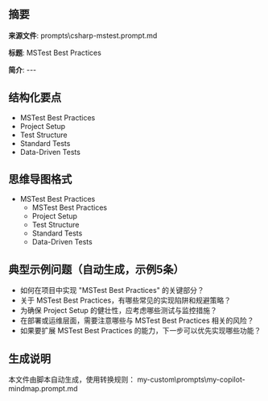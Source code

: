 ## 摘要

**来源文件**: prompts\csharp-mstest.prompt.md

**标题**: MSTest Best Practices

**简介**: ---

## 结构化要点

- MSTest Best Practices
- Project Setup
- Test Structure
- Standard Tests
- Data-Driven Tests

## 思维导图格式

- MSTest Best Practices
  - MSTest Best Practices
  - Project Setup
  - Test Structure
  - Standard Tests
  - Data-Driven Tests

## 典型示例问题（自动生成，示例5条）

- 如何在项目中实现 "MSTest Best Practices" 的关键部分？
- 关于 MSTest Best Practices，有哪些常见的实现陷阱和规避策略？
- 为确保 Project Setup 的健壮性，应考虑哪些测试与监控措施？
- 在部署或运维层面，需要注意哪些与 MSTest Best Practices 相关的风险？
- 如果要扩展 MSTest Best Practices 的能力，下一步可以优先实现哪些功能？

## 生成说明

本文件由脚本自动生成，使用转换规则： my-custom\prompts\my-copilot-mindmap.prompt.md

